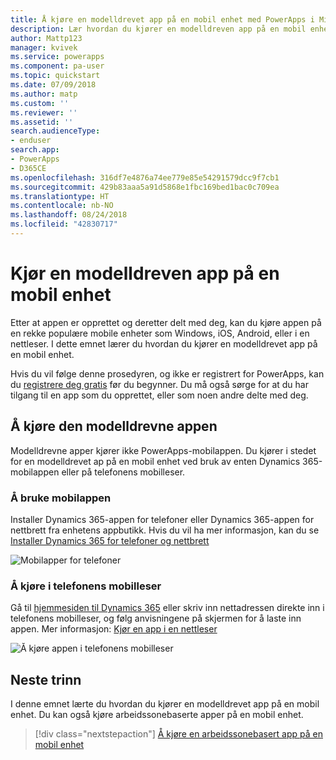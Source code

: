 ```yaml
---
title: Å kjøre en modelldrevet app på en mobil enhet med PowerApps i Microsoft Docs
description: Lær hvordan du kjører en modelldreven app på en mobil enhet.
author: Mattp123
manager: kvivek
ms.service: powerapps
ms.component: pa-user
ms.topic: quickstart
ms.date: 07/09/2018
ms.author: matp
ms.custom: ''
ms.reviewer: ''
ms.assetid: ''
search.audienceType:
- enduser
search.app:
- PowerApps
- D365CE
ms.openlocfilehash: 316df7e4876a74ee779e85e54291579dcc9f7cb1
ms.sourcegitcommit: 429b83aaa5a91d5868e1fbc169bed1bac0c709ea
ms.translationtype: HT
ms.contentlocale: nb-NO
ms.lasthandoff: 08/24/2018
ms.locfileid: "42830717"
---
```

# <a name="run-a-model-driven-app-on-a-mobile-device"></a>Kjør en modelldreven app på en mobil enhet

Etter at appen er opprettet og deretter delt med deg, kan du kjøre appen på en rekke populære mobile enheter som Windows, iOS, Android, eller i en nettleser. I dette emnet lærer du hvordan du kjører en modelldrevet app på en mobil enhet. 

Hvis du vil følge denne prosedyren, og ikke er registrert for PowerApps, kan du [registrere deg gratis](https://web.powerapps.com/signup?redirect=marketing&email=) før du begynner. Du må også sørge for at du har tilgang til en app som du opprettet, eller som noen andre delte med deg.

## <a name="run-the-model-driven-app"></a>Å kjøre den modelldrevne appen

Modelldrevne apper kjører ikke PowerApps-mobilappen. Du kjører i stedet for en modelldrevet ap på en mobil enhet ved bruk av enten Dynamics 365-mobilappen eller på telefonens mobilleser. 

### <a name="use-the-mobile-app"></a>Å bruke mobilappen
Installer Dynamics 365-appen for telefoner eller Dynamics 365-appen for nettbrett fra enhetens appbutikk. Hvis du vil ha mer informasjon, kan du se [Installer Dynamics 365 for telefoner og nettbrett](https://docs.microsoft.com/dynamics365/customer-engagement/mobile-app/install-dynamics-365-for-phones-and-tablets)

 ![Mobilapper for telefoner](media/run-app-client-model-driven/mobile-app-for-phone.png)

### <a name="run-in-your-phones-browser"></a>Å kjøre i telefonens mobilleser
Gå til [hjemmesiden til Dynamics 365](https://home.dynamics.com) eller skriv inn nettadressen direkte inn i telefonens mobilleser, og følg anvisningene på skjermen for å laste inn appen. Mer informasjon: [Kjør en app i en nettleser](run-app-browser.md)

![Å kjøre appen i telefonens mobilleser](media/run-app-client-model-driven/web-browser-on-phone.png)


## <a name="next-steps"></a>Neste trinn
I denne emnet lærte du hvordan du kjører en modelldrevet app på en mobil enhet. Du kan også kjøre arbeidssonebaserte apper på en mobil enhet.

> [!div class="nextstepaction"]
> [Å kjøre en arbeidssonebasert app på en mobil enhet](run-app-client.md)
